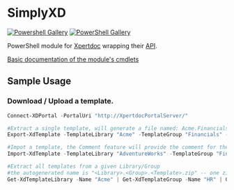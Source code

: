 # SimplyXD

[![Powershell Gallery](https://img.shields.io/powershellgallery/v/SimplyXD.svg)](https://www.powershellgallery.com/packages/SimplyXd/)
[![PowerShell Gallery](https://img.shields.io/powershellgallery/dt/SimplyXD.svg)](https://www.powershellgallery.com/packages/SimplyXd/)

PowerShell module for [Xpertdoc](https://www.xpertdoc.com/en/) wrapping their [API](https://api.portal.xpertdoc.com/reference).

[Basic documentation of the module's cmdlets](/Docs/SimplyXD.md)

## Sample Usage

### Download / Upload a template.
```PowerShell
Connect-XDPortal -PortalUri "http://XpertdocPortalServer/"

#Extract a single template, will generate a file named: Acme.Financials.YearEnd.Zip
Export-XdTemplate -TemplateLibrary "Acme" -TemplateGroup "Financials" -TemplateName "YearEnd"

#Impot a template, the Comment feature will provide the comment for the version history.
Import-XdTemplate -TemplateLibrary "AdventureWorks" -TemplateGroup "Financials" -TemplateName "YearEnd" -ImportPath "Acme.Financials.YearEnd.zip" -Comment "Copied from Acme"

#Extract all templates from a given Library/Group
#the autogenerated name is "<Library>.<Group>.<Template>.zip" -- one zip for each template.
Get-XdTemplateLibrary -Name "Acme" | Get-XdTemplateGroup -Name "HR" | Get-XdTemplate | Export-XdTemplate
```